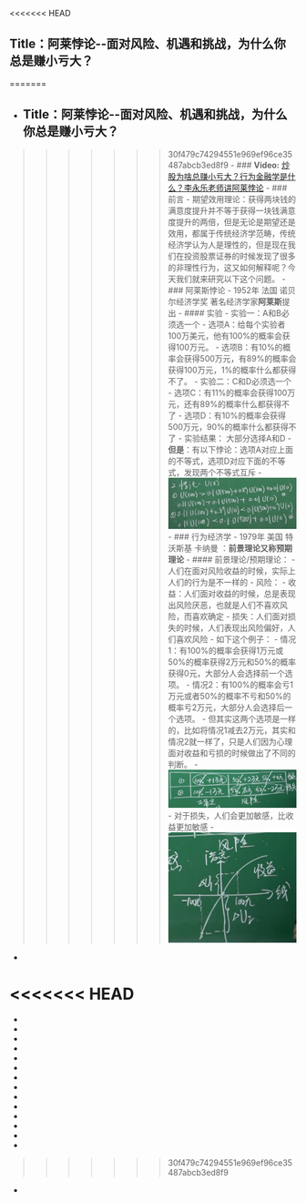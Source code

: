 <<<<<<< HEAD
## Title：阿莱悖论--面对风险、机遇和挑战，为什么你总是赚小亏大？
=======
- ## Title：阿莱悖论--面对风险、机遇和挑战，为什么你总是赚小亏大？
>>>>>>> 30f479c74294551e969ef96ce35487abcb3ed8f9
	- ### **Video:**   [炒股为啥总赚小亏大？行为金融学是什么？李永乐老师讲阿莱悖论](https://www.ixigua.com/6621424191474237966?logTag=a081c2bffc09604d6630)
	- ### 前言
		- 期望效用理论：获得两块钱的满意度提升并不等于获得一块钱满意度提升的两倍，但是无论是期望还是效用，都属于传统经济学范畴，传统经济学认为人是理性的，但是现在我们在投资股票证券的时候发现了很多的非理性行为，这又如何解释呢？今天我们就来研究以下这个问题。
	- ### 阿莱斯悖论
		- 1952年  法国   诺贝尔经济学奖  著名经济学家**阿莱斯**提出
		- #### 实验
			- 实验一：A和B必须选一个
				- 选项A：给每个实验者100万美元，他有100%的概率会获得100万元。
				- 选项B：有10%的概率会获得500万元，有89%的概率会获得100万元，1%的概率什么都获得不了。
			- 实验二：C和D必须选一个
				- 选项C：有11%的概率会获得100万元，还有89%的概率什么都获得不了
				- 选项D：有10%的概率会获得500万元，90%的概率什么都获得不了
			- 实验结果： 大部分选择A和D
			- **但是**：有以下悖论：选项A对应上面的不等式，选项D对应下面的不等式，发现两个不等式互斥
				- ![image.png](../assets/image_1653306460113_0.png)
	- ### 行为经济学
		- 1979年 美国  特沃斯基  卡纳曼 ：**前景理论又称预期理论**
		- #### 前景理论/预期理论：
			- 人们在面对风险收益的时候，实际上人们的行为是不一样的
			- 风险：
				- 收益：人们面对收益的时候，总是表现出风险厌恶，也就是人们不喜欢风险，而喜欢确定
				- 损失：人们面对损失的时候，人们表现出风险偏好，人们喜欢风险
				- 如下这个例子：
					- 情况1：有100%的概率会获得1万元或50%的概率获得2万元和50%的概率获得0元，大部分人会选择前一个选项。
					- 情况2：有100%的概率会亏1万元或者50%的概率不亏和50%的概率亏2万元，大部分人会选择后一个选项。
					- 但其实这两个选项是一样的，比如将情况1减去2万元，其实和情况2就一样了，只是人们因为心理面对收益和亏损的时候做出了不同的判断。
					- ![image.png](../assets/image_1653307177156_0.png)
			- 对于损失，人们会更加敏感，比收益更加敏感
				- ![image.png](../assets/image_1653307471002_0.png)
-
<<<<<<< HEAD
=======
-
-
-
-
-
-
-
-
-
-
-
-
-
-
>>>>>>> 30f479c74294551e969ef96ce35487abcb3ed8f9
-
